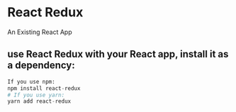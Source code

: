# React Redux 
An Existing React App
## use React Redux with your React app, install it as a dependency:
```python
If you use npm: 
npm install react-redux
# If you use yarn: 
yarn add react-redux
```


